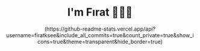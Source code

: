 <h1 align="center">I'm Fırat 👾👨‍💻</h1>

<div align="center">(https://github-readme-stats.vercel.app/api?username=firatksee&include_all_commits=true&count_private=true&show_icons=true&theme=transparent&hide_border=true)</div>

<div align="center" src="https://github-readme-stats.vercel.app/api/top-langs/?username=firatksee&langs_count=10" ></div>

